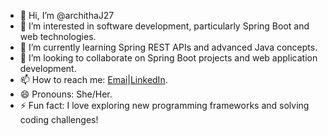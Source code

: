 - 👋 Hi, I’m @archithaJ27
- 👀 I’m interested in software development, particularly Spring Boot and web technologies.
- 🌱 I’m currently learning Spring REST APIs and advanced Java concepts.
- 💞️ I’m looking to collaborate on Spring Boot projects and web application development.
- 📫 How to reach me: <a href="mailto:archithajanjirala@gmail.com" target="_blank">Emai</a>|<a href="https://www.linkedin.com/in/architha-janjirala/" target="_blank">LinkedIn</a>.
- 😄 Pronouns: She/Her.
- ⚡ Fun fact:  I love exploring new programming frameworks and solving coding challenges!

<!---
archithaJ27/archithaJ27 is a ✨ special ✨ repository because its `README.md` (this file) appears on your GitHub profile.
You can click the Preview link to take a look at your changes.
--->
